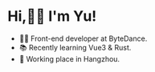 # Hi,✌🏼 I'm Yu!

- 👨‍💻 Front-end developer at ByteDance.
- 📚 Recently learning Vue3 & Rust.
- 📍 Working place in Hangzhou.
